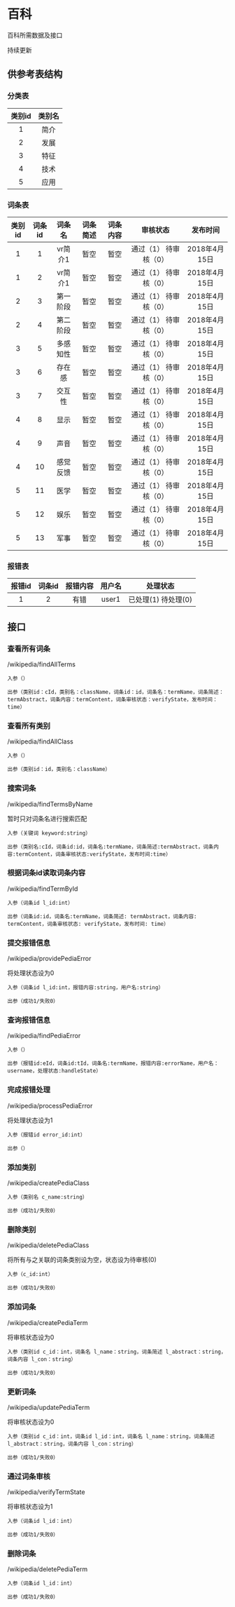 # 百科

百科所需数据及接口

持续更新

## 供参考表结构

### 分类表

 类别id | 类别名 
:------:|:------:
1 | 简介 
2 | 发展 
3 | 特征 
4 | 技术 
5 | 应用 

### 词条表

 类别id | 词条id |词条名 | 词条简述 | 词条内容 | 审核状态 |发布时间
 :------:|:------:|:------:|:----:|:----:|:----:|:---:
 1 | 1 | vr简介1 | 暂空 |暂空 | 通过（1） 待审核（0）| 2018年4月15日
 1 | 2 | vr简介1 | 暂空 |暂空 | 通过（1） 待审核（0）| 2018年4月15日
 2 | 3 | 第一阶段 | 暂空 |暂空 | 通过（1） 待审核（0）| 2018年4月15日
 2 | 4 | 第二阶段 | 暂空 |暂空 | 通过（1） 待审核（0）| 2018年4月15日
 3 | 5 | 多感知性 | 暂空 |暂空 | 通过（1） 待审核（0）| 2018年4月15日
 3 | 6 | 存在感 | 暂空 |暂空 | 通过（1） 待审核（0）| 2018年4月15日
 3 | 7 | 交互性 | 暂空 |暂空 | 通过（1） 待审核（0）| 2018年4月15日
 4 | 8 | 显示 | 暂空 |暂空 | 通过（1） 待审核（0）| 2018年4月15日
 4 | 9 | 声音 | 暂空 |暂空 | 通过（1） 待审核（0）| 2018年4月15日
 4 | 10 | 感觉反馈 | 暂空 |暂空 | 通过（1） 待审核（0）| 2018年4月15日
 5 | 11 | 医学 | 暂空 |暂空 | 通过（1） 待审核（0）| 2018年4月15日
 5 | 12 | 娱乐 | 暂空 |暂空 | 通过（1） 待审核（0）| 2018年4月15日
 5 | 13 | 军事 | 暂空 |暂空 | 通过（1） 待审核（0）| 2018年4月15日
 
 ### 报错表
 
  报错id | 词条id | 报错内容| 用户名 | 处理状态
  :------:|:------:|:------:|:----:|:----:
  1 | 2 | 有错 | user1 | 已处理(1) 待处理(0)

## 接口
 
### 查看所有词条
/wikipedia/findAllTerms

    入参（）

    出参（类别id：cId，类别名：className，词条id：id，词条名：termName，词条简述：termAbstract，词条内容：termContent，词条审核状态：verifyState，发布时间：time）
    
### 查看所有类别
/wikipedia/findAllClass
    
    入参（）
    
    出参（类别id：id，类别名：className）
    
### 搜索词条
/wikipedia/findTermsByName

暂时只对词条名进行搜索匹配

    入参（关键词 keyword:string）
    
    出参（类别名:cId，词条id:id，词条名:termName，词条简述:termAbstract，词条内容:termContent，词条审核状态:verifyState，发布时间:time）

### 根据词条id读取词条内容
/wikipedia/findTermById

    入参（词条id l_id:int）
    
    出参（词条id:id，词条名:termName，词条简述: termAbstract，词条内容: termContent，词条审核状态: verifyState，发布时间: time）
    
### 提交报错信息
/wikipedia/providePediaError

将处理状态设为0

    入参（词条id l_id:int，报错内容:string，用户名:string）
    
    出参（成功1/失败0）
    
### 查询报错信息
/wikipedia/findPediaError

    入参（）
    
    出参（报错id:eId，词条id:tId，词条名:termName，报错内容:errorName，用户名：username，处理状态:handleState）
    
### 完成报错处理
/wikipedia/processPediaError

将处理状态设为1

    入参（报错id error_id:int）
    
    出参（）
    
### 添加类别
/wikipedia/createPediaClass
    
    入参（类别名 c_name:string）
    
    出参（成功1/失败0）
    
### 删除类别
/wikipedia/deletePediaClass

将所有与之关联的词条类别设为空，状态设为待审核(0)

    入参（c_id:int）
    
    出参（成功1/失败0）

### 添加词条
/wikipedia/createPediaTerm

将审核状态设为0
    
    入参（类别id c_id：int，词条名 l_name：string，词条简述 l_abstract：string，词条内容 l_con：string）
    
    出参（成功1/失败0）
    
### 更新词条
/wikipedia/updatePediaTerm

将审核状态设为0

    入参（类别id c_id：int，词条id l_id：int，词条名 l_name：string，词条简述 l_abstract：string，词条内容 l_con：string）
        
    出参（成功1/失败0）
    
### 通过词条审核
/wikipedia/verifyTermState

将审核状态设为1
    
    入参（词条id l_id：int）
    
    出参（成功1/失败0）
    
### 删除词条
/wikipedia/deletePediaTerm
    
    入参（词条id l_id：int）
    
    出参（成功1/失败0）